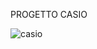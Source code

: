 PROGETTO CASIO

![casio](https://user-images.githubusercontent.com/44479460/52297538-4532fc00-2981-11e9-9bbc-ce141c844711.jpg)

